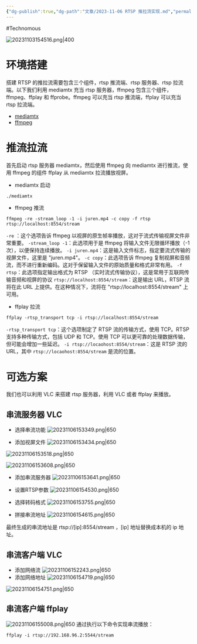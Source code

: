 ```yaml
---
{"dg-publish":true,"dg-path":"文章/2023-11-06 RTSP 推拉流实现.md","permalink":"/文章/2023-11-06 RTSP 推拉流实现/"}
---
```


#Technomous 

![20231103154516.png|400](/img/user/0.Asset/resource/20231103154516.png)
# 环境搭建
搭建 RTSP 的推拉流需要包含三个组件，rtsp 推流端、rtsp 服务器、rtsp 拉流端。以下我们利用 mediamtx 充当 rtsp 服务器，ffmpeg 包含三个组件，ffmpeg、ffplay 和 ffprobe。ffmpeg 可以充当 rtsp 推流端，ffplay 可以充当 rtsp 拉流端。

- [mediamtx](https://github.com/bluenviron/mediamtx)
- [ffmpeg](https://github.com/FFmpeg/FFmpeg)

# 推流拉流
首先启动 rtsp 服务器 mediamtx，然后使用 ffmpeg 向 mediamtx 进行推流，使用 ffmpeg 的组件 ffplay 从 mediamtx 拉流播放视屏。

- mediamtx 启动
``` shell
./mediamtx
```

- ffmpeg 推流
``` shell
ffmpeg -re -stream_loop -1 -i juren.mp4 -c copy -f rtsp rtsp://localhost:8554/stream
```
`-re` ：这个选项告诉 ffmpeg 以视屏的原生帧率播放，这对于流式传输视屏文件非常重要。
`-stream_loop -1`：此选项用于是 ffmpeg 将输入文件无限循环播放（-1 次），以便保持连续播放。
`-i juren.mp4`：这是输入文件标志，指定要流式传输的视屏文件，这里是 "juren.mp4"。
`-c copy`：此选项告诉 ffmpeg 复制视屏和音频流，而不进行重新编码。这对于保留输入文件的原始质量和格式非常有用。
`-f rtsp`：此选项指定输出格式为 RTSP （实时流式传输协议），这是常用于互联网传输音频和视屏的协议
`rtsp://localhost:8554/stream`：这是输出 URL，RTSP 流将在此 URL 上提供。在这种情况下，流将在 "rtsp://localhost:8554/stream" 上可用。

- ffplay 拉流
``` shell
ffplay -rtsp_transport tcp -i rtsp://localhost:8554/stream
```
`-rtsp_transport tcp`：这个选项制定了 RTSP 流的传输方式，使用 TCP。RTSP 支持多种传输方式，包括 UDP 和 TCP。使用 TCP 可以更可靠的处理数据传输，但可能会增加一些延迟。
`-i rtsp://locaohost:8554/stream`：这是 RTSP 流的 URL，其中 `rtsp://locaohost:8554/stream` 是流的位置。

# 可选方案
我们也可以利用 VLC 来搭建 rtsp 服务器，利用 VLC 或者 ffplay 来播放。

## 串流服务器 VLC
- 选择串流功能
![20231106153349.png|650](/img/user/0.Asset/resource/20231106153349.png)

- 添加视屏文件
![20231106153434.png|650](/img/user/0.Asset/resource/20231106153434.png)

![20231106153518.png|650](/img/user/0.Asset/resource/20231106153518.png)

![20231106153608.png|650](/img/user/0.Asset/resource/20231106153608.png)

- 添加串流服务器
![20231106153641.png|650](/img/user/0.Asset/resource/20231106153641.png)

- 设置RTSP参数
![20231106154530.png|650](/img/user/0.Asset/resource/20231106154530.png)
- 选择转码格式
![20231106153755.png|650](/img/user/0.Asset/resource/20231106153755.png)

- 拼接串流地址
![20231106154615.png|650](/img/user/0.Asset/resource/20231106154615.png)

最终生成的串流地址是 rtsp://[ip]:8554/stream ，[ip] 地址替换成本机的 ip 地址。

## 串流客户端 VLC
- 添加网络流
![20231106152243.png|650](/img/user/0.Asset/resource/20231106152243.png)
- 添加网络地址
![20231106154719.png|650](/img/user/0.Asset/resource/20231106154719.png)

![20231106154751.png|650](/img/user/0.Asset/resource/20231106154751.png)

## 串流客户端 ffplay
![20231106155008.png|650](/img/user/0.Asset/resource/20231106155008.png)
通过执行以下命令实现串流播放：
``` shell
ffplay -i rtsp://192.168.96.2:5544/stream
```
